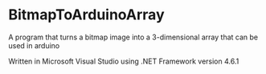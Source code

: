 # BitmapToArduinoArray
A program that turns a bitmap image into a 3-dimensional array that can be used in arduino

Written in Microsoft Visual Studio using .NET Framework version 4.6.1
